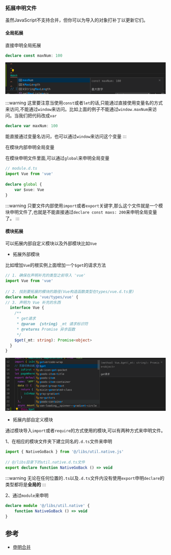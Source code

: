 ### 拓展申明文件

虽然JavaScript不支持合并，但你可以为导入的对象打补丁以更新它们。


#### 全局拓展

直接申明全局拓展

```typescript
declare const maxNum: 100
```

![tsd](https://raw.githubusercontent.com/13916253446/assets/master/public/%E5%B1%8F%E5%B9%95%E5%BF%AB%E7%85%A7%202019-09-24%20%E4%B8%8B%E5%8D%888.oqgud17low8.25.57%20(1).png)

:::warning
这里要注意当使用`const`或者`let`的话,只能通过直接使用变量名的方式来访问,不能通过`window`来访问。比如上面的例子不能通过`window.maxNum`来访问。当我们把代码改成`var`<br>
```typescript
declare var maxNum: 100
```
能直接通过变量名访问，也可以通过`window`来访问这个变量
:::

在模块内部申明全局变量

在模块申明文件里面,可以通过`global`来申明全局变量
```typescript
// module.d.ts
import Vue from 'vue'

declare global {
    var $vue: Vue
}
```

:::warning
只要文件内部使用`import`或者`export`关键字,那么这个文件就是一个模块申明文件了,也就是不能直接通过`declare const maxs: 200`来申明全局变量了。
:::


#### 模块拓展

可以拓展内部自定义模块以及外部模块比如`Vue`

- 拓展外部模块

比如增加`Vue`的根实例上面增加一个`$get`的请求方法

```typescript
// 1. 确保在声明补充的类型之前导入 'vue'
import Vue from 'vue'

// 2. 找到要拓展的模块的路径(Vue构造函数类型在types/vue.d.ts里)
declare module 'vue/types/vue' {
// 3. 声明为 Vue 补充的东西
  interface Vue {
    /**
     * get请求
     * @param  {string} _mt 请求标识符
     * @returns Promise 异步函数
     */
    $get(_mt: string): Promise<object>
  }
}
```

![tsd](https://raw.githubusercontent.com/13916253446/assets/master/public/%E5%B1%8F%E5%B9%95%E5%BF%AB%E7%85%A7%202019-09-24%20%E4%B8%8B%E5%8D%888.jkiunartchq.51.57%20(1).png)

- 拓展内部自定义模块

通过模块导入`import`或者`require`的方式使用的模块,可以有两种方式来申明文件。

1、在相应的模块文件夹下建立同名的`.d.ts`文件来申明

```typescript
import { NativeGoBack } from '@/libs/util.native.js'

// @/libs目录下的util.native.d.ts文件
export declare function NativeGoBack () => void
```

:::warning
无论在任何位置的`.ts`以及`.d.ts`文件内没有使用`export`申明`declare`的类型都将是**全局的**
:::

2、通过`module`来申明

```typescript
declare module '@/libs/util.native' {
    function NativeGoBack () => void
}
```

## 参考

- [申明合并](https://www.tslang.cn/docs/handbook/declaration-merging.html)
